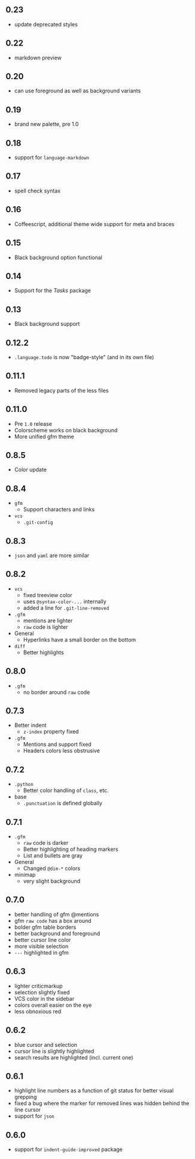 ## 0.23

- update deprecated styles

## 0.22

- markdown preview

## 0.20

- can use foreground as well as background variants

## 0.19

- brand new palette, pre 1.0

## 0.18

- support for `language-markdown`

## 0.17

- spell check syntax

## 0.16

- Coffeescript, additional theme wide support for meta and braces

## 0.15

- Black background option functional

## 0.14

- Support for the *Tasks* package

## 0.13

- Black background support

## 0.12.2

- `.language.todo` is now "badge-style" (and in its own file)

## 0.11.1

- Removed legacy parts of the less files

## 0.11.0

- Pre `1.0` release
- Colorscheme works on black background
- More unified gfm theme

## 0.8.5

- Color update

## 0.8.4

- `gfm`
  * Support characters and links
- `vcs`
  * `.git-config`

## 0.8.3

- `json` and `yaml` are more similar

## 0.8.2

- `vcs`
  * fixed treeview color
  * uses `@syntax-color-...` internally
  * added a line for `.git-line-removed`
- `.gfm`
  * mentions are lighter
  * `raw` code is lighter
- General
  * Hyperlinks have a small border on the bottom
- `diff`
  * Better highlights

## 0.8.0

- `.gfm`
  * no border around `raw` code

## 0.7.3

- Better indent
  * `z-index` property fixed
- `.gfm`
  * Mentions and support fixed
  * Headers colors less obstrusive

## 0.7.2

- `.python`
  * Better color handling of `class`, etc.
- base
  * `.punctuation` is defined globally

## 0.7.1

- `.gfm`
  * `raw` code is darker
  * Better highlighting of heading markers
  * List and bullets are gray
- General
  * Changed `@dim-*` colors
- minimap
  * very slight background

## 0.7.0

- better handling of gfm @mentions
- gfm `raw code` has a box around
- bolder gfm table borders
- better background and foreground
- better cursor line color
- more visible selection
- `---` highlighted in gfm

## 0.6.3

- lighter criticmarkup
- selection slightly fixed
- VCS color in the sidebar
- colors overall easier on the eye
- less obnoxious red

## 0.6.2

- blue cursor and selection
- cursor line is slightly highlighted
- search results are highlighted (incl. current one)

## 0.6.1

- highlight line numbers as a function of git status for better visual grepping
- fixed a bug where the marker for removed lines was hidden behind the line cursor
- support for `json`

## 0.6.0

- support for `indent-guide-improved` package

